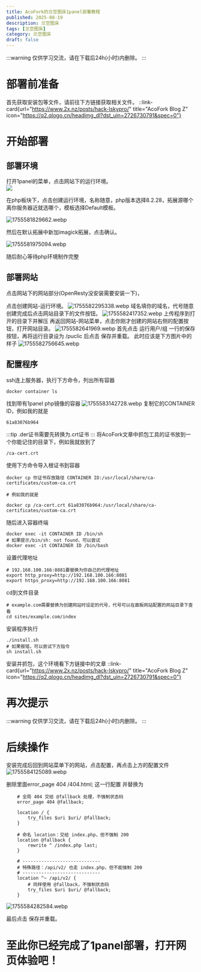 ```yaml
---
title: AcoFork的兰空图床1panel部署教程
published: 2025-08-19
description: 兰空图床
tags: [兰空图床]
category: 兰空图床
draft: false
---
```

:::warning
仅供学习交流，请在下载后24h(小时)内删除。
:::

# 部署前准备

首先获取安装包等文件，请前往下方链接获取相关文件。
::link-card{url="https://www.2x.nz/posts/hack-lskypro/" title="AcoFork Blog Z" icon="https://q2.qlogo.cn/headimg_dl?dst_uin=2726730791&spec=0"}

# 开始部署

## 部署环境
打开1panel的菜单，点击网站下的运行环境。<br/>
![](https://cdn.fis.ink/cdn/2025/08/19/68a40cd7362d5.webp)

在php板块下，点击创建运行环境，名称随意，php版本选择8.2.28，拓展源哪个离你服务器近就选哪个，模板选择Default模板。

![1755581829662.webp](https://cdn.fis.ink/cdn/2025/08/19/68a40d8835496.webp)

然后在默认拓展中新加imagick拓展，点击确认。

![1755581975094.webp](https://cdn.fis.ink/cdn/2025/08/19/68a40e18e1134.webp)

随后耐心等待php环境制作完整

## 部署网站

点击网站下的网站部分(OpenResty没安装需要安装一下)，

点击创建网站-运行环境。
![1755582295338.webp](https://cdn.fis.ink/cdn/2025/08/19/68a40f5a3b975.webp)
域名填你的域名，代号随意
创建完成后点击网站目录下的文件按钮。
![1755582417352.webp](https://cdn.fis.ink/cdn/2025/08/19/68a40fd33499a.webp)
上传程序到打开的目录下并解压
再返回网站-网站菜单，点击你刚才创建的网站右侧的配置按钮，打开网站目录。
![1755582641969.webp](https://cdn.fis.ink/cdn/2025/08/19/68a410b4e3d72.webp)
首先点击 运行用户/组 一行的保存按钮，再将运行目录设为 /puclic 后点击 保存并重载。
此时应该是下方图片中的样子
![1755582756645.webp](https://cdn.fis.ink/cdn/2025/08/19/68a41127cf8a0.webp)
## 配置程序
ssh连上服务器，执行下方命令，列出所有容器
```
docker container ls
```
找到带有1panel php镜像的容器
![1755583142728.webp](https://cdn.fis.ink/cdn/2025/08/19/68a412a7da185.webp)
复制它的CONTAINER ID，例如我的就是
```
61a83076b964
```
:::tip
.der证书需要先转换为.crt证书
:::
将AcoFork文章中抓包工具的证书放到一个你能记住的目录下，例如我就放到了
```
/ca-cert.crt
```
使用下方命令导入根证书到容器
```
docker cp 你证书存放路径 CONTAINER ID:/usr/local/share/ca-certificates/custom-ca.crt

# 例如我的就是

docker cp /ca-cert.crt 61a83076b964:/usr/local/share/ca-certificates/custom-ca.crt
```

随后进入容器终端
```
docker exec -it CONTAINER ID /bin/sh
# 如果提示/bin/sh: not found，可以尝试
docker exec -it CONTAINER ID /bin/bash
```

设置代理地址
```
# 192.168.100.166:8081要替换为你自己的代理地址
export http_proxy=http://192.168.100.166:8081
export https_proxy=http://192.168.100.166:8081
```

cd到文件目录
```
# example.com需要替换为创建网站时设定的代号，代号可以在面板网站配置的网站目录下查看
cd sites/example.com/index
```
安装程序执行
```
./install.sh
# 如果报错，可以尝试下方指令
sh install.sh
```

安装并抓包，这个环境看下方链接中的文章
::link-card{url="https://www.2x.nz/posts/hack-lskypro/" title="AcoFork Blog Z" icon="https://q2.qlogo.cn/headimg_dl?dst_uin=2726730791&spec=0"}

# 再次提示
:::warning
仅供学习交流，请在下载后24h(小时)内删除。
:::

# 后续操作

安装完成后回到网站菜单下的网站，点击配置，再点击上方的配置文件
![1755584125089.webp](https://cdn.fis.ink/cdn/2025/08/19/68a4167ee7e9d.webp)

删除里面error_page 404 /404.html; 这一行配置
并替换为
```
    # 全局 404 交给 @fallback 处理，不强制状态码
    error_page 404 @fallback;

    location / {
        try_files $uri $uri/ @fallback;
    }

    # 命名 location：交给 index.php，但不强制 200
    location @fallback {
        rewrite ^ /index.php last;
    }

    # -----------------------------
    # 特殊路径：/api/v2/ 也走 index.php，但不能强制 200
    # -----------------------------
    location ^~ /api/v2/ {
        # 同样使用 @fallback，不强制状态码
        try_files $uri $uri/ @fallback;
    }
```

![1755584282584.webp](https://cdn.fis.ink/cdn/2025/08/19/68a4171ce03c4.webp)

最后点击 保存并重载。

# 至此你已经完成了1panel部署，打开网页体验吧！